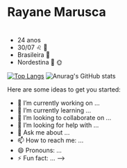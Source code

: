# Rayane Marusca <h1>
  
  * 24 anos
  * 30/07 :leo: :birthday:
  * Brasileira :palm_tree: 
  * Nordestina :cactus: :sun_with_face:
  

[![Top Langs](https://github-readme-stats.vercel.app/api/top-langs/?username=rayanemarusca&layout=compact&theme=radical)](https://github.com/rayanemarusca/github-readme-stats)
![Anurag's GitHub stats](https://github-readme-stats.vercel.app/api?username=rayanemarusca&show_icons=true&theme=radical)


Here are some ideas to get you started:

- 🔭 I’m currently working on ...
- 🌱 I’m currently learning ...
- 👯 I’m looking to collaborate on ...
- 🤔 I’m looking for help with ...
- 💬 Ask me about ...
- 📫 How to reach me: ...
- 😄 Pronouns: ...
- ⚡ Fun fact: ...
-->
